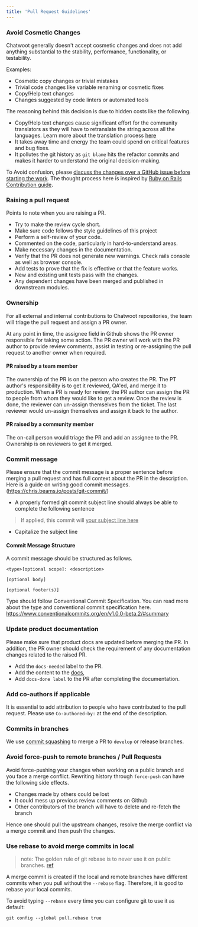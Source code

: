 ```yaml
---
title: 'Pull Request Guidelines'
---
```


### Avoid Cosmetic Changes

Chatwoot generally doesn't accept cosmetic changes and does not add anything substantial to the stability, performance, functionality, or testability.

Examples:
- Cosmetic copy changes or trivial mistakes
- Trivial code changes like variable renaming or cosmetic fixes
- Copy/Help text changes
- Changes suggested by code linters or automated tools

The reasoning behind this decision is due to hidden costs like the following.

- Copy/Help text changes cause significant effort for the community translators as they will have to retranslate the string across all the languages. Learn more about the translation process [here](/docs/contributing-guide/translation-guidelines)
- It takes away time and energy the team could spend on critical features and bug fixes.
- It pollutes the git history as `git blame` hits the refactor commits and makes it harder to understand the original decision-making.


To Avoid confusion, please [discuss the changes over a GitHub issue before starting the work](/docs/contributing-guide#getting-started). The thought process here is inspired by [Ruby on Rails Contribution guide](https://github.com/rails/rails/pull/13771#issuecomment-32746700).

### Raising a pull request

Points to note when you are raising a PR.
- Try to make the review cycle short.
- Make sure code follows the style guidelines of this project
- Perform a self-review of your code.
- Commented on the code, particularly in hard-to-understand areas.
- Make necessary changes in the documentation.
- Verify that the PR does not generate new warnings. Check rails console as well as browser console.
- Add tests to prove that the fix is effective or that the feature works.
- New and existing unit tests pass with the changes.
- Any dependent changes have been merged and published in downstream modules.

### Ownership

For all external and internal contributions to Chatwoot repositories, the team will triage the pull request and assign a PR owner.

At any point in time, the assignee field in Github shows the PR owner responsible for taking some action. The PR owner will work with the PR author to provide review comments, assist in testing or re-assigning the pull request to another owner when required.

#### PR raised by a team member

The ownership of the PR is on the person who creates the PR. The PT author's responsibility is to get it reviewed, QA'ed, and merge it to production. When a PR is ready for review, the PR author can assign the PR to people from whom they would like to get a review. Once the review is done, the reviewer can un-assign themselves from the ticket. The last reviewer would un-assign themselves and assign it back to the author.

#### PR raised by a community member

The on-call person would triage the PR and add an assignee to the PR. Ownership is on reviewers to get it merged.

### Commit message

Please ensure that the commit message is a proper sentence before merging a pull request and has full context about the PR in the description. Here is a guide on writing good commit messages. (https://chris.beams.io/posts/git-commit/)

- A properly formed git commit subject line should always be able to complete the following sentence

> If applied, this commit will <ins>your subject line here</ins>

- Capitalize the subject line


#### Commit Message Structure

A commit message should be structured as follows. 

```
<type>[optional scope]: <description>

[optional body]

[optional footer(s)]
```

Type should follow Conventional Commit Specification. You can read more about the type and conventional commit specification here. https://www.conventionalcommits.org/en/v1.0.0-beta.2/#summary

### Update product documentation

Please make sure that product docs are updated before merging the PR. In addition, the PR owner should check the requirement of any documentation changes related to the raised PR.

- Add the `docs-needed` label to the PR.
- Add the content to the [docs](https://github.com/chatwoot/docs),
- Add `docs-done label` to the PR after completing the documentation.

### Add co-authors if applicable

It is essential to add attribution to people who have contributed to the pull request. Please use `Co-authored-by:` at the end of the description.

### Commits in branches

We use [commit squashing](https://docs.github.com/en/desktop/contributing-and-collaborating-using-github-desktop/managing-commits/squashing-commits#squashing-a-commit) to merge a PR to `develop` or release branches.

### Avoid force-push to remote branches / Pull Requests

Avoid force-pushing your changes when working on a public branch and you face a merge conflict. Rewriting history through `force-push` can have the following side effects.

- Changes made by others could be lost
- It could mess up previous review comments on Github
- Other contributors of the branch will have to delete and re-fetch the branch

Hence one should pull the upstream changes, resolve the merge conflict via a merge commit and then push the changes.

### Use rebase to avoid merge commits in local

> note:  The golden rule of git rebase is to never use it on public branches. [ref](https://www.atlassian.com/git/tutorials/merging-vs-rebasing#the-golden-rule-of-rebasing)

A merge commit is created if the local and remote branches have different commits when you pull without the `--rebase` flag. Therefore, it is good to rebase your local commits.

To avoid typing `--rebase` every time you can configure git to use it as default:

```
git config --global pull.rebase true
```
